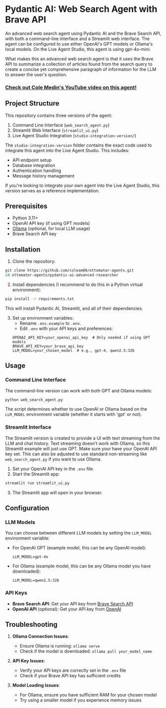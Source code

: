 # Pydantic AI: Web Search Agent with Brave API

An advanced web search agent using Pydantic AI and the Brave Search API, with both a command-line interface and a Streamlit web interface. The agent can be configured to use either OpenAI's GPT models or Ollama's local models. On the Live Agent Studio, this agent is using gpt-4o-mini.

What makes this an advanced web search agent is that it uses the Brave API to summarize a collection of articles found from the search query to create a concise yet comprehensive
paragraph of information for the LLM to answer the user's question.

### [Check out Cole Medin's YouTube video on this agent!](https://youtu.be/pC17ge_2n0Q)

## Project Structure

This repository contains three versions of the agent:
1. Command Line Interface (`web_search_agent.py`)
2. Streamlit Web Interface (`streamlit_ui.py`)
3. Live Agent Studio Integration (`studio-integration-version/`)

The `studio-integration-version` folder contains the exact code used to integrate this agent into the Live Agent Studio. This includes:
- API endpoint setup
- Database integration
- Authentication handling
- Message history management

If you're looking to integrate your own agent into the Live Agent Studio, this version serves as a reference implementation.

## Prerequisites

- Python 3.11+
- OpenAI API key (if using GPT models)
- [Ollama](https://ollama.ai/) (optional, for local LLM usage)
- Brave Search API key

## Installation

1. Clone the repository:
```bash
git clone https://github.com/coleam00/ottomator-agents.git
cd ottomator-agents/pydantic-ai-advanced-researcher
```

2. Install dependencies (I recommend to do this in a Python virtual environment):
```bash
pip install -r requirements.txt
```

This will install Pydantic AI, Streamlit, and all of their dependencies.

3. Set up environment variables:
   - Rename `.env.example` to `.env`.
   - Edit `.env` with your API keys and preferences:
   ```env
   OPENAI_API_KEY=your_openai_api_key  # Only needed if using GPT models
   BRAVE_API_KEY=your_brave_api_key
   LLM_MODEL=your_chosen_model  # e.g., gpt-4, qwen2.5:32b
   ```

## Usage

### Command Line Interface

The command-line version can work with both GPT and Ollama models:

```bash
python web_search_agent.py
```

The script determines whether to use OpenAI or Ollama based on the `LLM_MODEL` environment variable (whether it starts with 'gpt' or not).

### Streamlit Interface

The Streamlit version is created to provide a UI with text streaming from the LLM and chat history. Text streaming doesn't work with Ollama, so this Streamlit example will just use GPT. Make sure your have your OpenAI API key set. This can also be adjusted to use standard non-streaming like `web_search_agent.py` if you want to use Ollama.

1. Set your OpenAI API key in the `.env` file.
2. Start the Streamlit app:
```bash
streamlit run streamlit_ui.py
```
3. The Streamlit app will open in your browser.

## Configuration

### LLM Models

You can choose between different LLM models by setting the `LLM_MODEL` environment variable:

- For OpenAI GPT (example model, this can be any OpenAI model):
  ```env
  LLM_MODEL=gpt-4o
  ```

- For Ollama (example model, this can be any Ollama model you have downloaded):
  ```env
  LLM_MODEL=qwen2.5:32b
  ```

### API Keys

- **Brave Search API**: Get your API key from [Brave Search API](https://brave.com/search/api/)
- **OpenAI API** (optional): Get your API key from [OpenAI](https://platform.openai.com/api-keys)

## Troubleshooting

1. **Ollama Connection Issues**:
   - Ensure Ollama is running: `ollama serve`
   - Check if the model is downloaded: `ollama pull your_model_name`

2. **API Key Issues**:
   - Verify your API keys are correctly set in the `.env` file
   - Check if your Brave API key has sufficient credits

3. **Model Loading Issues**:
   - For Ollama, ensure you have sufficient RAM for your chosen model
   - Try using a smaller model if you experience memory issues
